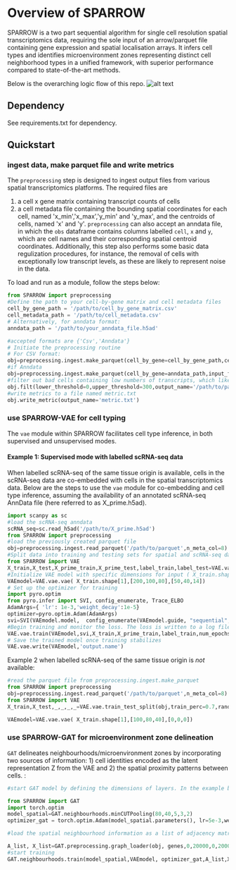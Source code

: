 # Overview of SPARROW
SPARROW is a two part sequential algorithm for single cell resolution spatial transcriptomics data, requiring the sole input of an arrow/parquet file containing gene expression and spatial localisation arrays. It infers cell types and identifies microenvironment zones representing distinct cell neighborhood types in a unified framework, with superior performance compared to state-of-the-art methods.

Below is the overarching logic flow of this repo.
![alt text](https://github.com/oliviacamel/SPARROW/blob/main/doc/architecture.png)

## Dependency
See requirements.txt for dependency.

## Quickstart
### ingest data, make parquet file and write metrics
The `preprocessing` step is designed to ingest output files from various spatial transcriptomics platforms. The required files are 
1. a cell x gene matrix containing transcript counts of cells
2. a cell metadata file containing the bounding spatial coordinates for each cell, named 'x_min','x_max','y_min' and 'y_max', and the centroids of cells, named 'x' and 'y'. 
`preprocessing` can also accept an anndata file, in which the `obs` dataframe contains columns labelled `cell`, `x` and `y`, which are cell names and their corresponding spatial centroid coordinates. Additionally, this step also performs some basic data regulization procedures, for instance, the removal of cells with exceptionally low transcript levels, as these are likely to represent noise in the data. 

To load and run as a module, follow the steps below:
```python
from SPARROW import preprocessing
#Define the path to your cell-by-gene matrix and cell metadata files
cell_by_gene_path = '/path/to/cell_by_gene_matrix.csv'
cell_metadata_path = '/path/to/cell_metadata.csv'
# Alternatively, for anndata format:
anndata_path = '/path/to/your_anndata_file.h5ad'

#accepted formats are {'Csv','Anndata'}
# Initiate the preprocessing routine
# For CSV format:
obj=preprocessing.ingest.make_parquet(cell_by_gene=cell_by_gene_path,cell_meta=cell_metadata_path)  
#if Anndata
obj=preprocessing.ingest.make_parquet(cell_by_gene=anndata_path,input_format='Anndata')
#filter out bad cells containing low numbers of transcripts, which likely represent noise in the data. If no filtering is needed, set threshold=0
obj.filt(lower_threshold=0,upper_threshold=300,output_name='/path/to/parquet',output_fmt='parquet',output_name_prefix='prefix_to_parquet')
#write metrics to a file named metric.txt
obj.write_metric(output_name='metric.txt')
```
### use SPARROW-VAE for cell typing
The `vae` module within SPARROW facilitates cell type inference, in both supervised and unsupervised modes.
#### Example 1: Supervised mode with labelled scRNA-seq data
When labelled scRNA-seq of the same tissue origin is available, cells in the scRNA-seq data are co-embedded with cells in the spatial transcriptomics data. Below are the steps to use the `vae` module for co-embedding and cell type inference, assuming the availability of an annotated scRNA-seq AnnData file (here referred to as X_prime.h5ad).
```python
import scanpy as sc
#load the scRNA-seq anndata
scRNA_seq=sc.read_h5ad('/path/to/X_prime.h5ad')
from SPARROW import preprocessing
#load the previously created parquet file
obj=preprocessing.ingest.read_parquet('/path/to/parquet',n_meta_col=8)
#Split data into training and testing sets for spatial and scRNA-seq data
from SPARROW import VAE
X_train,X_test,X_prime_train,X_prime_test,label_train,label_test=VAE.vae.train_test_split(sparrow_obj,scRNA_seq,label='celltypes',use_xprime_labels=True,train_perc=0.7,random_seed=42)
#Initialize VAE model with specific dimensions for input ( X_train.shape[1]) ,hidden layers ([200,100,80]), and logit layers ([50,40,14]). The last dimension of logits layers need to be the same as the number of cell types defined in accompanying scRNA-seq data.
VAEmodel=VAE.vae.vae( X_train.shape[1],[200,100,80],[50,40,14])
# Set up the optimizer for training
import pyro.optim
from pyro.infer import SVI, config_enumerate, Trace_ELBO
AdamArgs={ 'lr': 1e-3,'weight_decay':1e-5}
optimizer=pyro.optim.Adam(AdamArgs)
svi=SVI(VAEmodel.model,  config_enumerate(VAEmodel.guide, "sequential",expand=True), optimizer, loss=Trace_ELBO())
#Begin training and monitor the loss. The loss is written to a log file with a user defined name.
VAE.vae.train(VAEmodel,svi,X_train,X_prime_train,label_train,num_epochs=200,log_name='training.log') 
# Save the trained model once training stabilizes
VAE.vae.write(VAEmodel,'output.name')
```
Example 2 when labelled scRNA-seq of the same tissue origin is *not* available:
```python
#read the parquet file from preprocessing.ingest.make_parquet
from SPARROW import preprocessing
obj=preprocessing.ingest.read_parquet('/path/to/parquet',n_meta_col=8)
from SPARROW import VAE
X_train,X_test,_,_,_,_=VAE.vae.train_test_split(obj,train_perc=0.7,random_seed=42,min_perc=0,var=0)

VAEmodel=VAE.vae.vae( X_train.shape[1],[100,80,40],[0,0,0])

```
### use SPARROW-GAT for microenvironment zone delineation
`GAT` delineates neighbourhoods/microenvironment zones by incorporating two sources of information: 1) cell identities encoded as the latent representation Z from the VAE and 2) the spatial proximity patterns between cells.
:
```python
#start GAT model by defining the dimensions of layers. In the example below, 80 is the input dimension, which needs to be the same as that of the VAE latent representation Z. 40 is the latent dimension. 5 is the output dimension, which is the number of microenvironment zones that the user defines based on prior knowledge and expectation. The user can test serveral different values for optimal delineation. 3 is the number of attention heads in the graph attention network and 2 is the number of attention network layers in the architecture. To prevent oversmoothing, keep the number of layers relatively low.

from SPARROW import GAT
import torch.optim
model_spatial=GAT.neighbourhoods.minCUTPooling(80,40,5,3,2)
optimizer_gat = torch.optim.Adam(model_spatial.parameters(), lr=5e-3,weight_decay=1e-5)

#load the spatial neighbourhood information as a list of adjacency matrices and gene expression of these cells as a list of cell by gene matrices. The obj in the example below is the SPARROW read_parquet object. Genes are the selected feature genes used in SPARROW VAE. In the example below, 0,20000,0,20000 are spatial coordinates x0,x1,y1,y2 of the bounding box outlining the spatial area to be used for training. 5000 is the step size for tiling the area of interest. Make sure the step size is large enough such that within each tile the types of neighbourhoods are adequately represented. 7 is the neighbourhood size for spatial weight matrix calculation and 5 is the minimum number of transcripts each cell needs to express in order to be represented in the graph.

A_list, X_list=GAT.preprocessing.graph_loader(obj, genes,0,20000,0,20000,5000,7,5) 
#start training
GAT.neighbourhoods.train(model_spatial,VAEmodel, optimizer_gat,A_list,X_list,num_epochs=200,log_name='GATtraining.log')
```
